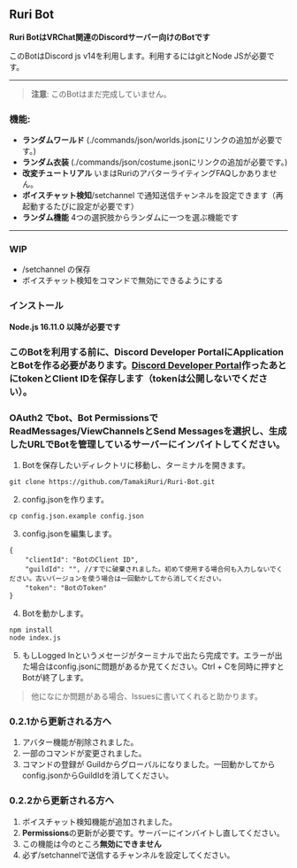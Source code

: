 ## Ruri Bot

**Ruri BotはVRChat関連のDiscordサーバー向けのBotです**

このBotはDiscord js v14を利用します。利用するにはgitとNode JSが必要です。

---

> **注意**: このBotはまだ完成していません。

### **機能**:

- **ランダムワールド** (./commands/json/worlds.jsonにリンクの追加が必要です。)
- **ランダム衣装** (./commands/json/costume.jsonにリンクの追加が必要です。)
- **改変チュートリアル** いまはRuriのアバターライティングFAQしかありません。
- **ボイスチャット検知**/setchannel で通知送信チャンネルを設定できます（再起動するたびに設定が必要です）
- **ランダム機能** 4つの選択肢からランダムに一つを選ぶ機能です
---

### WIP

- /setchannel の保存
- ボイスチャット検知をコマンドで無効にできるようにする

### インストール

**Node.js 16.11.0 以降が必要です**

### このBotを利用する前に、Discord Developer PortalにApplicationとBotを作る必要があります。[Discord Developer Portal](https://discord.com/developers/applications)作ったあとにtokenとClient IDを保存します（tokenは公開しないでください）。

### OAuth2 でbot、Bot PermissionsでReadMessages/ViewChannelsとSend Messagesを選択し、生成したURLでBotを管理しているサーバーにインバイトしてください。

1. Botを保存したいディレクトリに移動し、ターミナルを開きます。

```
git clone https://github.com/TamakiRuri/Ruri-Bot.git
```

2. config.jsonを作ります。

```
cp config.json.example config.json
```

3. config.jsonを編集します。

```
{
    "clientId": "BotのClient ID",
    "guildId": "", //すでに破棄されました。初めて使用する場合何も入力しないでください。古いバージョンを使う場合は一回動かしてから消してください。
    "token": "BotのToken"
}
```

4. Botを動かします。

```
npm install
node index.js
```

5. もしLogged Inというメセージがターミナルで出たら完成です。エラーが出た場合はconfig.jsonに問題があるか見てください。Ctrl + Cを同時に押すとBotが終了します。

> 他になにか問題がある場合、Issuesに書いてくれると助かります。


### 0.2.1から更新される方へ

1. アバター機能が削除されました。
2. 一部のコマンドが変更されました。
3. コマンドの登録が Guildからグローバルになりました。一回動かしてからconfig.jsonからGuildIdを消してください。

### 0.2.2から更新される方へ

1. ボイスチャット検知機能が追加されました。
2. **Permissions**の更新が必要です。サーバーにインバイトし直してください。
3. この機能は今のところ**無効にできません**
4. 必ず/setchannelで送信するチャンネルを設定してください。